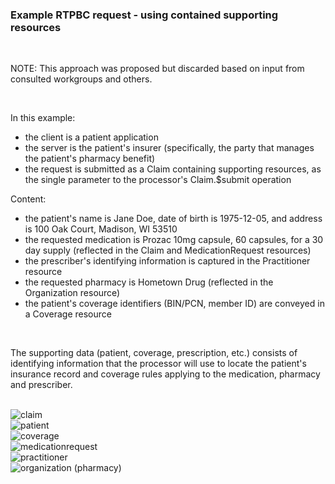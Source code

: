 ### Example RTPBC request - using contained supporting resources

<br/>

NOTE: This approach was proposed but discarded based on input from consulted workgroups and others.

<br/>

In this example:
* the client is a patient application
* the server is the patient's insurer (specifically, the party that manages the patient's pharmacy benefit)
* the request is submitted as a Claim containing supporting resources, as the single parameter to the processor's Claim.$submit operation

Content:
* the patient's name is Jane Doe, date of birth is 1975-12-05, and address is 100 Oak Court, Madison, WI 53510
* the requested medication is Prozac 10mg capsule, 60 capsules, for a 30 day supply (reflected in the Claim and MedicationRequest resources)
* the prescriber's identifying information is captured in the Practitioner resource
* the requested pharmacy is Hometown Drug (reflected in the Organization resource)
* the patient's coverage identifiers (BIN/PCN, member ID) are conveyed in a Coverage resource

<br/>

The supporting data (patient, coverage, prescription, etc.) consists of identifying information that the processor will use to locate the patient's insurance record and coverage rules applying to the medication, pharmacy and prescriber.

<br/>

<div><img src="https://www.frankmckinney.com/carin-rtpbc/rtpbc-bundle-request-03-3-claim.png" alt="claim"></div>

<div><img src="https://www.frankmckinney.com/carin-rtpbc/rtpbc-bundle-request-03-4-patient.png" alt="patient"></div>

<div><img src="https://www.frankmckinney.com/carin-rtpbc/rtpbc-bundle-request-03-5-coverage.png" alt="coverage"></div>

<div><img src="https://www.frankmckinney.com/carin-rtpbc/rtpbc-bundle-request-03-6-medication-request.png" alt="medicationrequest"></div>

<div><img src="https://www.frankmckinney.com/carin-rtpbc/rtpbc-bundle-request-03-7-practitioner.png" alt="practitioner"></div>

<div><img src="https://www.frankmckinney.com/carin-rtpbc/rtpbc-bundle-request-03-8-organization-pharmacy.png" alt="organization (pharmacy)"></div>

<br/>